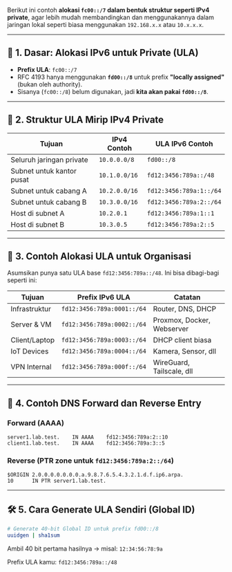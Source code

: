Berikut ini contoh **alokasi `fc00::/7` dalam bentuk struktur seperti IPv4 private**, agar lebih mudah membandingkan dan menggunakannya dalam jaringan lokal seperti biasa menggunakan `192.168.x.x` atau `10.x.x.x`.

---

## 📘 1. **Dasar: Alokasi IPv6 untuk Private (ULA)**

* **Prefix ULA**: `fc00::/7`
* RFC 4193 hanya menggunakan **`fd00::/8`** untuk prefix **"locally assigned"** (bukan oleh authority).
* Sisanya (`fc00::/8`) belum digunakan, jadi **kita akan pakai `fd00::/8`**.

---

## 🧮 2. **Struktur ULA Mirip IPv4 Private**

| Tujuan                    | IPv4 Contoh   | ULA IPv6 Contoh         |
| ------------------------- | ------------- | ----------------------- |
| Seluruh jaringan private  | `10.0.0.0/8`  | `fd00::/8`              |
| Subnet untuk kantor pusat | `10.1.0.0/16` | `fd12:3456:789a::/48`   |
| Subnet untuk cabang A     | `10.2.0.0/16` | `fd12:3456:789a:1::/64` |
| Subnet untuk cabang B     | `10.3.0.0/16` | `fd12:3456:789a:2::/64` |
| Host di subnet A          | `10.2.0.1`    | `fd12:3456:789a:1::1`   |
| Host di subnet B          | `10.3.0.5`    | `fd12:3456:789a:2::5`   |

---

## 🧰 3. **Contoh Alokasi ULA untuk Organisasi**

Asumsikan punya satu ULA base `fd12:3456:789a::/48`. Ini bisa dibagi-bagi seperti ini:

| Tujuan        | Prefix IPv6 ULA            | Catatan                    |
| ------------- | -------------------------- | -------------------------- |
| Infrastruktur | `fd12:3456:789a:0001::/64` | Router, DNS, DHCP          |
| Server & VM   | `fd12:3456:789a:0002::/64` | Proxmox, Docker, Webserver |
| Client/Laptop | `fd12:3456:789a:0003::/64` | DHCP client biasa          |
| IoT Devices   | `fd12:3456:789a:0004::/64` | Kamera, Sensor, dll        |
| VPN Internal  | `fd12:3456:789a:000f::/64` | WireGuard, Tailscale, dll  |

---

## 🧪 4. **Contoh DNS Forward dan Reverse Entry**

### Forward (AAAA)

```
server1.lab.test.    IN AAAA    fd12:3456:789a:2::10
client1.lab.test.    IN AAAA    fd12:3456:789a:3::5
```

### Reverse (PTR zone untuk `fd12:3456:789a:2::/64`)

```
$ORIGIN 2.0.0.0.0.0.0.0.a.9.8.7.6.5.4.3.2.1.d.f.ip6.arpa.
10      IN PTR server1.lab.test.
```

---

## 🛠️ 5. **Cara Generate ULA Sendiri (Global ID)**

```bash
# Generate 40-bit Global ID untuk prefix fd00::/8
uuidgen | sha1sum
```

Ambil 40 bit pertama hasilnya → misal: `12:34:56:78:9a`

Prefix ULA kamu: `fd12:3456:789a::/48`

